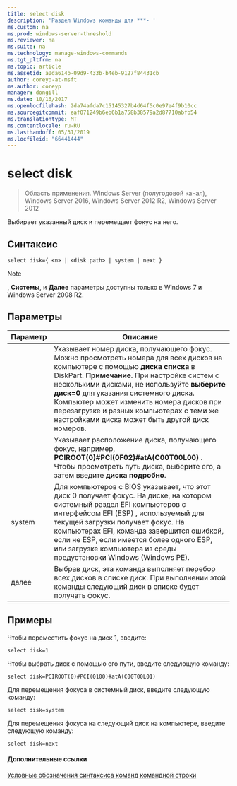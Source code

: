 ```yaml
---
title: select disk
description: 'Раздел Windows команды для ***- '
ms.custom: na
ms.prod: windows-server-threshold
ms.reviewer: na
ms.suite: na
ms.technology: manage-windows-commands
ms.tgt_pltfrm: na
ms.topic: article
ms.assetid: a0da614b-09d9-433b-b4eb-9127f84431cb
author: coreyp-at-msft
ms.author: coreyp
manager: dongill
ms.date: 10/16/2017
ms.openlocfilehash: 2da74afda7c15145327b4d64f5c0e97e4f9b10cc
ms.sourcegitcommit: eaf071249b6eb6b1a758b38579a2d87710abfb54
ms.translationtype: MT
ms.contentlocale: ru-RU
ms.lasthandoff: 05/31/2019
ms.locfileid: "66441444"
---
```

# <a name="select-disk"></a>select disk

>Область применения. Windows Server (полугодовой канал), Windows Server 2016, Windows Server 2012 R2, Windows Server 2012

Выбирает указанный диск и перемещает фокус на него.  
  
  
  
## <a name="syntax"></a>Синтаксис  
  
```  
select disk={ <n> | <disk path> | system | next }  
```  
  
> [!NOTE]  
> **<disk path>** , **Системы**, и **Далее** параметры доступны только в Windows 7 и Windows Server 2008 R2.  
  
## <a name="parameters"></a>Параметры  
  
|  Параметр  |                                                                                                                                                                                                            Описание                                                                                                                                                                                                            |
|-------------|-----------------------------------------------------------------------------------------------------------------------------------------------------------------------------------------------------------------------------------------------------------------------------------------------------------------------------------------------------------------------------------------------------------------------------------|
|     <n>     | Указывает номер диска, получающего фокус. Можно просмотреть номера для всех дисков на компьютере с помощью **диска списка** в DiskPart. **Примечание.** При настройке систем с несколькими дисками, не используйте **выберите диск\=0** для указания системного диска. Компьютер может изменить номера дисков при перезагрузке и разных компьютерах с теми же настройками диска может быть другой диск номеров. |
| <disk path> |                                                                                                                 Указывает расположение диска, получающего фокус, например, **PCIROOT\(0\)\#PCI\(0F02\)\#atA\(C00T00L00\)** . Чтобы просмотреть путь диска, выберите его, а затем введите **диска подробно**.                                                                                                                  |
|   system    |                                 Для компьютеров с BIOS указывает, что этот диск 0 получает фокус. На диске, на котором системный раздел EFI компьютеров с интерфейсом EFI \(ESP\) , используемый для текущей загрузки получает фокус. На компьютерах EFI, команда завершится ошибкой, если не ESP, если имеется более одного ESP, или загрузке компьютера из среды предустановки Windows \(Windows PE\).                                  |
|    далее     |                                                                                                                                     Выбрав диск, эта команда выполняет перебор всех дисков в списке диск. При выполнении этой команды следующий диск в списке будет получать фокус.                                                                                                                                      |
  
## <a name="BKMK_examples"></a>Примеры  
Чтобы переместить фокус на диск 1, введите:  
  
```  
select disk=1  
```  
  
Чтобы выбрать диск с помощью его пути, введите следующую команду:  
  
```  
select disk=PCIROOT(0)#PCI(0100)#atA(C00T00L01)  
```  
  
Для перемещения фокуса в системный диск, введите следующую команду:  
  
```  
select disk=system  
```  
  
Для перемещения фокуса на следующий диск на компьютере, введите следующую команду:  
  
```  
select disk=next  
```  
  
#### <a name="additional-references"></a>Дополнительные ссылки  
[Условные обозначения синтаксиса команд командной строки](command-line-syntax-key.md)  
  

  

